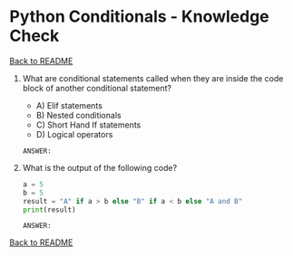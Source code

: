 # Python Conditionals - Knowledge Check

[Back to README](README.md)

1. What are conditional statements called when they are inside the code block of another conditional statement?
    - A) Elif statements
    - B) Nested conditionals
    - C) Short Hand If statements
    - D) Logical operators
    ```
    ANSWER: 
    ```

2. What is the output of the following code?
    ```py
    a = 5
    b = 5
    result = "A" if a > b else "B" if a < b else "A and B"
    print(result)
    ```
    ```
    ANSWER:
    ```

[Back to README](README.md)